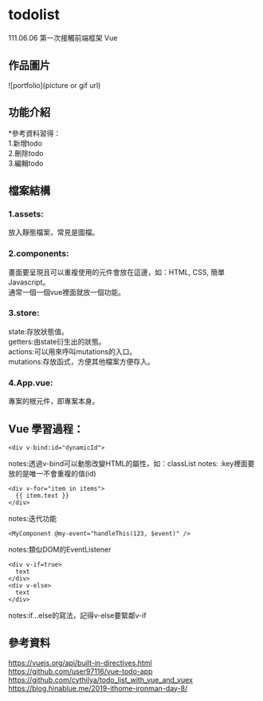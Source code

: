# todolist
111.06.06 第一次接觸前端框架 Vue

## 作品圖片
![portfolio](picture or gif url)

## 功能介紹
*參考資料習得：<br>
1.新增todo<br>
2.刪除todo<br>
3.編輯todo<br>

## 檔案結構
### 1.assets:
放入靜態檔案，常見是圖檔。<br>
### 2.components:
畫面要呈現且可以重複使用的元件會放在這邊，如：HTML, CSS, 簡單Javascript。<br>
通常一個一個vue裡面就放一個功能。<br>
### 3.store:
state:存放狀態值。<br>
getters:由state衍生出的狀態。<br>
actions:可以用來呼叫mutations的入口。<br>
mutations:存放函式，方便其他檔案方便存入。<br>
### 4.App.vue:
專案的根元件，即專案本身。<br>

## Vue 學習過程：
```
<div v-bind:id="dynamicId">
```
notes:透過v-bind可以動態改變HTML的屬性，如：classList
notes: :key裡面要放的是唯一不會重複的值(id)
```
<div v-for="item in items">
  {{ item.text }}
</div>
```
notes:迭代功能
```
<MyComponent @my-event="handleThis(123, $event)" />
```
notes:類似DOM的EventListener
```
<div v-if=true>
  text
</div>
<div v-else>
  text
</div>
```
notes:if...else的寫法，記得v-else要緊鄰v-if
## 參考資料
https://vuejs.org/api/built-in-directives.html<br>
https://github.com/user97116/vue-todo-app<br>
https://github.com/cythilya/todo_list_with_vue_and_vuex<br>
https://blog.hinablue.me/2019-ithome-ironman-day-8/